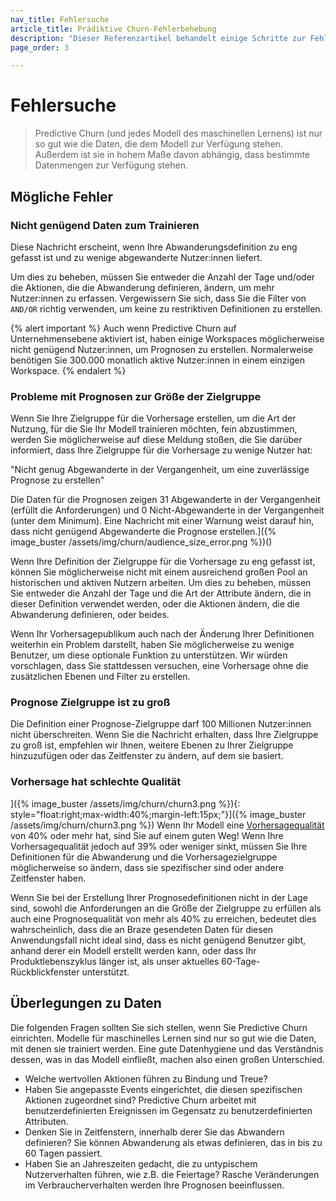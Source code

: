 ```yaml
---
nav_title: Fehlersuche
article_title: Prädiktive Churn-Fehlerbehebung
description: "Dieser Referenzartikel behandelt einige Schritte zur Fehlerbehebung und Überlegungen, die Sie bei der Verwendung von Predictive Churn beachten sollten."
page_order: 3

---
```


# Fehlersuche

> Predictive Churn (und jedes Modell des maschinellen Lernens) ist nur so gut wie die Daten, die dem Modell zur Verfügung stehen. Außerdem ist sie in hohem Maße davon abhängig, dass bestimmte Datenmengen zur Verfügung stehen. 

## Mögliche Fehler

### Nicht genügend Daten zum Trainieren 

Diese Nachricht erscheint, wenn Ihre Abwanderungsdefinition zu eng gefasst ist und zu wenige abgewanderte Nutzer:innen liefert. 

Um dies zu beheben, müssen Sie entweder die Anzahl der Tage und/oder die Aktionen, die die Abwanderung definieren, ändern, um mehr Nutzer:innen zu erfassen. Vergewissern Sie sich, dass Sie die Filter von `AND/OR` richtig verwenden, um keine zu restriktiven Definitionen zu erstellen. 

{% alert important %}
Auch wenn Predictive Churn auf Unternehmensebene aktiviert ist, haben einige Workspaces möglicherweise nicht genügend Nutzer:innen, um Prognosen zu erstellen. Normalerweise benötigen Sie 300.000 monatlich aktive Nutzer:innen in einem einzigen Workspace.
{% endalert %}

### Probleme mit Prognosen zur Größe der Zielgruppe

Wenn Sie Ihre Zielgruppe für die Vorhersage erstellen, um die Art der Nutzung, für die Sie Ihr Modell trainieren möchten, fein abzustimmen, werden Sie möglicherweise auf diese Meldung stoßen, die Sie darüber informiert, dass Ihre Zielgruppe für die Vorhersage zu wenige Nutzer hat: 

"Nicht genug Abgewanderte in der Vergangenheit, um eine zuverlässige Prognose zu erstellen"

Die Daten für die Prognosen zeigen 31 Abgewanderte in der Vergangenheit (erfüllt die Anforderungen) und 0 Nicht-Abgewanderte in der Vergangenheit (unter dem Minimum). Eine Nachricht mit einer Warnung weist darauf hin, dass nicht genügend Abgewanderte die Prognose erstellen.]({% image_buster /assets/img/churn/audience_size_error.png %})()

Wenn Ihre Definition der Zielgruppe für die Vorhersage zu eng gefasst ist, können Sie möglicherweise nicht mit einem ausreichend großen Pool an historischen und aktiven Nutzern arbeiten. Um dies zu beheben, müssen Sie entweder die Anzahl der Tage und die Art der Attribute ändern, die in dieser Definition verwendet werden, oder die Aktionen ändern, die die Abwanderung definieren, oder beides. 

Wenn Ihr Vorhersagepublikum auch nach der Änderung Ihrer Definitionen weiterhin ein Problem darstellt, haben Sie möglicherweise zu wenige Benutzer, um diese optionale Funktion zu unterstützen. Wir würden vorschlagen, dass Sie stattdessen versuchen, eine Vorhersage ohne die zusätzlichen Ebenen und Filter zu erstellen. 

### Prognose Zielgruppe ist zu groß

Die Definition einer Prognose-Zielgruppe darf 100 Millionen Nutzer:innen nicht überschreiten. Wenn Sie die Nachricht erhalten, dass Ihre Zielgruppe zu groß ist, empfehlen wir Ihnen, weitere Ebenen zu Ihrer Zielgruppe hinzuzufügen oder das Zeitfenster zu ändern, auf dem sie basiert.

### Vorhersage hat schlechte Qualität

]({% image_buster /assets/img/churn/churn3.png %}){: style="float:right;max-width:40%;margin-left:15px;"}]({% image_buster /assets/img/churn/churn3.png %})
Wenn Ihr Modell eine [Vorhersagequalität]({{site.baseurl}}/user_guide/brazeai/predictive_churn/analytics/) von 40% oder mehr hat, sind Sie auf einem guten Weg! Wenn Ihre Vorhersagequalität jedoch auf 39% oder weniger sinkt, müssen Sie Ihre Definitionen für die Abwanderung und die Vorhersagezielgruppe möglicherweise so ändern, dass sie spezifischer sind oder andere Zeitfenster haben. 

Wenn Sie bei der Erstellung Ihrer Prognosedefinitionen nicht in der Lage sind, sowohl die Anforderungen an die Größe der Zielgruppe zu erfüllen als auch eine Prognosequalität von mehr als 40% zu erreichen, bedeutet dies wahrscheinlich, dass die an Braze gesendeten Daten für diesen Anwendungsfall nicht ideal sind, dass es nicht genügend Benutzer gibt, anhand derer ein Modell erstellt werden kann, oder dass Ihr Produktlebenszyklus länger ist, als unser aktuelles 60-Tage-Rückblickfenster unterstützt. 

## Überlegungen zu Daten

Die folgenden Fragen sollten Sie sich stellen, wenn Sie Predictive Churn einrichten. Modelle für maschinelles Lernen sind nur so gut wie die Daten, mit denen sie trainiert werden. Eine gute Datenhygiene und das Verständnis dessen, was in das Modell einfließt, machen also einen großen Unterschied.

- Welche wertvollen Aktionen führen zu Bindung und Treue?
- Haben Sie angepasste Events eingerichtet, die diesen spezifischen Aktionen zugeordnet sind? Predictive Churn arbeitet mit benutzerdefinierten Ereignissen im Gegensatz zu benutzerdefinierten Attributen.
- Denken Sie in Zeitfenstern, innerhalb derer Sie das Abwandern definieren? Sie können Abwanderung als etwas definieren, das in bis zu 60 Tagen passiert.
- Haben Sie an Jahreszeiten gedacht, die zu untypischem Nutzerverhalten führen, wie z.B. die Feiertage? Rasche Veränderungen im Verbraucherverhalten werden Ihre Prognosen beeinflussen. 


